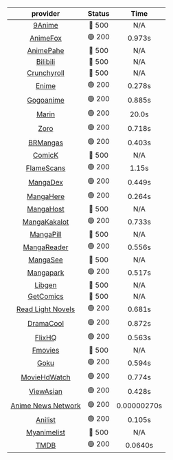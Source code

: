 | **provider** | **Status** | **Time** |
|:--------:|:------:|:----:|
| [9Anime](https://9anime.pl) | 🔴 500 | N/A |
|  [AnimeFox](https://animefox.tv)  | 🟢 200 | 0.973s |
| [AnimePahe](https://animepahe.com) | 🔴 500 | N/A |
| [Bilibili](https://bilibili.tv) | 🔴 500 | N/A |
| [Crunchyroll](https://cronchy.consumet.stream) | 🔴 500 | N/A |
|  [Enime](https://enime.moe)  | 🟢 200 | 0.278s |
|  [Gogoanime](https://gogoanime.cl)  | 🟢 200 | 0.885s |
|  [Marin](https://marin.moe)  | 🟢 200 | 20.0s |
|  [Zoro](https://zoro.to)  | 🟢 200 | 0.718s |
|  [BRMangas](https://www.brmangas.net)  | 🟢 200 | 0.403s |
| [ComicK](https://comick.app) | 🔴 500 | N/A |
|  [FlameScans](https://flamescans.org/)  | 🟢 200 | 1.15s |
|  [MangaDex](https://mangadex.org)  | 🟢 200 | 0.449s |
|  [MangaHere](http://www.mangahere.cc)  | 🟢 200 | 0.264s |
| [MangaHost](https://mangahosted.com) | 🔴 500 | N/A |
|  [MangaKakalot](https://mangakakalot.com)  | 🟢 200 | 0.733s |
| [MangaPill](https://mangapill.com) | 🔴 500 | N/A |
|  [MangaReader](https://mangareader.to)  | 🟢 200 | 0.556s |
| [MangaSee](https://mangasee123.com) | 🔴 500 | N/A |
|  [Mangapark](https://v2.mangapark.net)  | 🟢 200 | 0.517s |
| [Libgen](http://libgen) | 🔴 500 | N/A |
| [GetComics](https://getcomics.info/) | 🔴 500 | N/A |
|  [Read Light Novels](https://readlightnovels.net)  | 🟢 200 | 0.681s |
|  [DramaCool](https://www1.dramacool.cr)  | 🟢 200 | 0.872s |
|  [FlixHQ](https://flixhq.to)  | 🟢 200 | 0.563s |
| [Fmovies](https://fmovies.to) | 🔴 500 | N/A |
|  [Goku](https://goku.sx)  | 🟢 200 | 0.594s |
|  [MovieHdWatch](https://movieshd.watch)  | 🟢 200 | 0.774s |
|  [ViewAsian](https://viewasian.co)  | 🟢 200 | 0.428s |
|  [Anime News Network](https://www.animenewsnetwork.com)  | 🟢 200 | 0.00000270s |
|  [Anilist](https://anilist.co)  | 🟢 200 | 0.105s |
| [Myanimelist](https://myanimelist.net/) | 🔴 500 | N/A |
|  [TMDB](https://www.themoviedb.org)  | 🟢 200 | 0.0640s |
